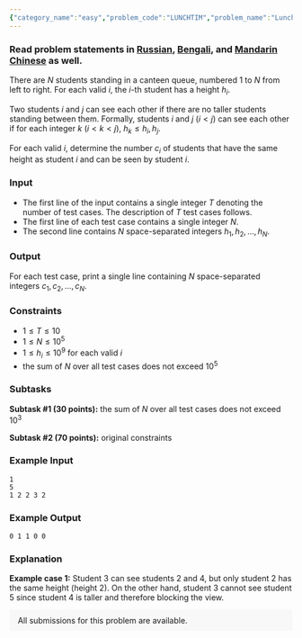 ```yaml
---
{"category_name":"easy","problem_code":"LUNCHTIM","problem_name":"Lunchtime","problemComponents":{"constraints":"","constraintsState":false,"subtasks":"","subtasksState":false,"inputFormat":"","inputFormatState":false,"outputFormat":"","outputFormatState":false,"sampleTestCases":{"0":{"id":1,"input":"1\r\n5\r\n1 2 2 3 2","output":"0 1 1 0 0","explanation":"**Example case 1:** Student $3$ can see students $2$ and $4$, but only student $2$ has the same height (height $2$). On the other hand, student $3$ cannot see student $5$ since student $4$ is taller and therefore blocking the view.","isDeleted":false}}},"video_editorial_url":"https://youtu.be/Cpnw2n75w7A","languages_supported":{"0":"CPP14","1":"C","2":"JAVA","3":"PYTH 3.6","4":"CPP17","5":"PYTH","6":"PYP3","7":"CS2","8":"ADA","9":"PYPY","10":"TEXT","11":"PAS fpc","12":"NODEJS","13":"RUBY","14":"PHP","15":"GO","16":"HASK","17":"TCL","18":"PERL","19":"SCALA","20":"LUA","21":"kotlin","22":"BASH","23":"JS","24":"LISP sbcl","25":"rust","26":"PAS gpc","27":"BF","28":"CLOJ","29":"R","30":"D","31":"CAML","32":"FORT","33":"ASM","34":"swift","35":"FS","36":"WSPC","37":"LISP clisp","38":"SQL","39":"SCM guile","40":"PERL6","41":"ERL","42":"CLPS","43":"ICK","44":"NICE","45":"PRLG","46":"ICON","47":"COB","48":"SCM chicken","49":"PIKE","50":"SCM qobi","51":"ST","52":"SQLQ","53":"NEM"},"max_timelimit":1,"source_sizelimit":50000,"problem_author":"nbmnb","problem_tester":"","date_added":"2-01-2021","tags":{"0":"easy","1":"ltime94","2":"nbmnb","3":"stack"},"problem_difficulty_level":"Easy","best_tag":"","editorial_url":"https://discuss.codechef.com/problems/LUNCHTIM","time":{"view_start_date":1616864402,"submit_start_date":1616864402,"visible_start_date":1616864402,"end_date":1735669800},"is_direct_submittable":false,"problemDiscussURL":"https://discuss.codechef.com/search?q=LUNCHTIM","is_proctored":false,"visitedContests":{},"layout":"problem"}
---
```

### Read problem statements in [Russian](https://www.codechef.com/download/translated/LTIME94/russian/LUNCHTIM.pdf), [Bengali](https://www.codechef.com/download/translated/LTIME94/bengali/LUNCHTIM.pdf), and [Mandarin Chinese](https://www.codechef.com/download/translated/LTIME94/mandarin/LUNCHTIM.pdf) as well.

There are $N$ students standing in a canteen queue, numbered $1$ to $N$ from left to right. For each valid $i$, the $i$-th student has a height $h_i$.

Two students $i$ and $j$ can see each other if there are no taller students standing between them. Formally, students $i$ and $j$ ($i \lt j$) can see each other if for each integer $k$ ($i \lt k \lt j$), $h_k \le h_i, h_j$.

For each valid $i$, determine the number $c_i$ of students that have the same height as student $i$ and can be seen by student $i$.

### Input
- The first line of the input contains a single integer $T$ denoting the number of test cases. The description of $T$ test cases follows.
- The first line of each test case contains a single integer $N$.
- The second line contains $N$ space-separated integers $h_1, h_2, \ldots, h_N$.

### Output
For each test case, print a single line containing $N$ space-separated integers $c_1, c_2, \ldots, c_N$.

### Constraints
- $1 \le T \le 10$
- $1 \le N \le 10^5$
- $1 \le h_i \le 10^9$ for each valid $i$
- the sum of $N$ over all test cases does not exceed $10^5$

### Subtasks
**Subtask #1 (30 points):** the sum of $N$ over all test cases does not exceed $10^3$

**Subtask #2 (70 points):** original constraints

### Example Input
```
1
5
1 2 2 3 2
```

### Example Output
```
0 1 1 0 0
```

### Explanation
**Example case 1:** Student $3$ can see students $2$ and $4$, but only student $2$ has the same height (height $2$). On the other hand, student $3$ cannot see student $5$ since student $4$ is taller and therefore blocking the view.

<aside style='background: #f8f8f8;padding: 10px 15px;'><div>All submissions for this problem are available.</div></aside>
